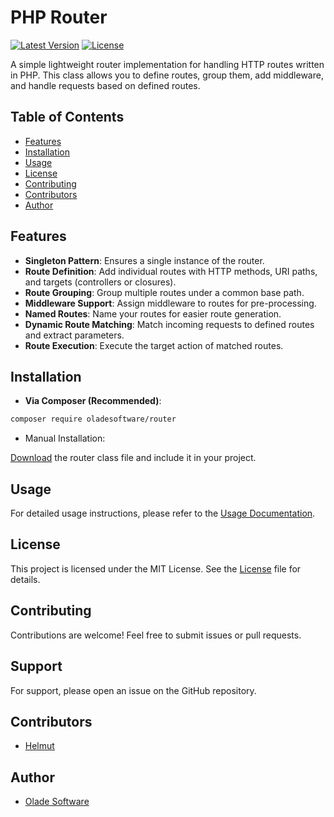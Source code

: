 # PHP Router

[![Latest Version](https://img.shields.io/badge/version-1.1.4-blue.svg)](https://github.com/oladesoftware/router)
[![License](https://img.shields.io/badge/license-MIT-green.svg)](https://opensource.org/licenses/MIT)

A simple lightweight router implementation for handling HTTP routes written in PHP. This class allows you to define routes, group them, add middleware, and handle requests based on defined routes.

## Table of Contents

- [Features](#features)
- [Installation](#installation)
- [Usage](#usage)
- [License](#license)
- [Contributing](#contributing)
- [Contributors](#contributors)
- [Author](#author)

## Features

- **Singleton Pattern**: Ensures a single instance of the router.
- **Route Definition**: Add individual routes with HTTP methods, URI paths, and targets (controllers or closures).
- **Route Grouping**: Group multiple routes under a common base path.
- **Middleware Support**: Assign middleware to routes for pre-processing.
- **Named Routes**: Name your routes for easier route generation.
- **Dynamic Route Matching**: Match incoming requests to defined routes and extract parameters.
- **Route Execution**: Execute the target action of matched routes.

## Installation

- **Via Composer (Recommended)**:

```sh
composer require oladesoftware/router
```

- Manual Installation:

[Download](https://github.com/oladesoftware/router/releases/tag/latest) the router class file and include it in your project.

## Usage

For detailed usage instructions, please refer to the [Usage Documentation](./docs/usage.md).

## License

This project is licensed under the MIT License. See the [License](./LICENSE) file for details.

## Contributing

Contributions are welcome! Feel free to submit issues or pull requests.

## Support

For support, please open an issue on the GitHub repository.

## Contributors

- [Helmut](https://github.com/ahokponou)

## Author

- [Olade Software](https://oladesoftware.com)
